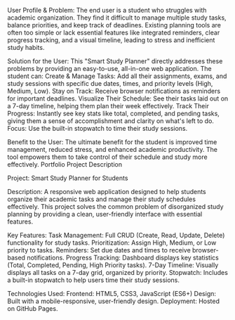 User Profile & Problem:
The end user is a student who struggles with academic organization. They find it difficult to manage multiple study tasks, balance priorities, and keep track of deadlines. Existing planning tools are often too simple or lack essential features like integrated reminders, clear progress tracking, and a visual timeline, leading to stress and inefficient study habits.

Solution for the User:
This "Smart Study Planner" directly addresses these problems by providing an easy-to-use, all-in-one web application. The student can:
Create & Manage Tasks: Add all their assignments, exams, and study sessions with specific due dates, times, and priority levels (High, Medium, Low).
Stay on Track: Receive browser notifications as reminders for important deadlines.
Visualize Their Schedule: See their tasks laid out on a 7-day timeline, helping them plan their week effectively.
Track Their Progress: Instantly see key stats like total, completed, and pending tasks, giving them a sense of accomplishment and clarity on what's left to do.
Focus: Use the built-in stopwatch to time their study sessions.

Benefit to the User:
The ultimate benefit for the student is improved time management, reduced stress, and enhanced academic productivity. The tool empowers them to take control of their schedule and study more effectively.
Portfolio Project Description

Project: Smart Study Planner for Students

Description:
A responsive web application designed to help students organize their academic tasks and manage their study schedules effectively. This project solves the common problem of disorganized study planning by providing a clean, user-friendly interface with essential features.

Key Features:
Task Management: Full CRUD (Create, Read, Update, Delete) functionality for study tasks.
Prioritization: Assign High, Medium, or Low priority to tasks.
Reminders: Set due dates and times to receive browser-based notifications.
Progress Tracking: Dashboard displays key statistics (Total, Completed, Pending, High Priority tasks).
7-Day Timeline: Visually displays all tasks on a 7-day grid, organized by priority.
Stopwatch: Includes a built-in stopwatch to help users time their study sessions.

Technologies Used:
Frontend: HTML5, CSS3, JavaScript (ES6+)
Design: Built with a mobile-responsive, user-friendly design.
Deployment: Hosted on GitHub Pages.
